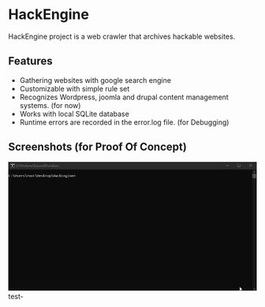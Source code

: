 # HackEngine
HackEngine project is a web crawler that archives hackable websites.

## Features
- Gathering websites with google search engine
- Customizable with simple rule set
- Recognizes Wordpress, joomla and drupal content management systems. (for now)
- Works with local SQLite database
- Runtime errors are recorded in the error.log file. (for Debugging)

## Screenshots (for Proof Of Concept)
![](https://raw.githubusercontent.com/sisyshell/HackEngine/master/images/HackEngine.gif)
test-
